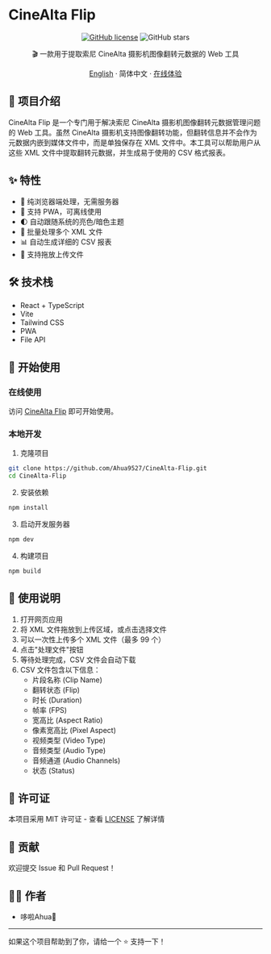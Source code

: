 # CineAlta Flip

<div align="center">

[![GitHub license](https://img.shields.io/github/license/Ahua9527/CineAlta-Flip)](https://github.com/Ahua9527/CineAlta-Flip/blob/main/LICENSE)
![GitHub stars](https://img.shields.io/github/stars/Ahua9527/CineAlta-Flip)

🎬 一款用于提取索尼 CineAlta 摄影机图像翻转元数据的 Web 工具

[English](./README.en.md) · 简体中文 · [在线体验](https://cinealta-flip.ahua.space)

</div>

## 📝 项目介绍

CineAlta Flip 是一个专门用于解决索尼 CineAlta 摄影机图像翻转元数据管理问题的 Web 工具。虽然 CineAlta 摄影机支持图像翻转功能，但翻转信息并不会作为元数据内嵌到媒体文件中，而是单独保存在 XML 文件中。本工具可以帮助用户从这些 XML 文件中提取翻转元数据，并生成易于使用的 CSV 格式报表。

## ✨ 特性

- 🚀 纯浏览器端处理，无需服务器
- 📱 支持 PWA，可离线使用
- 🌓 自动跟随系统的亮色/暗色主题
- 💾 批量处理多个 XML 文件
- 📊 自动生成详细的 CSV 报表
- 🔄 支持拖放上传文件


## 🛠️ 技术栈

- React + TypeScript
- Vite
- Tailwind CSS
- PWA
- File API

## 🚀 开始使用

### 在线使用

访问 [CineAlta Flip](https://cinealta-flip.ahua.space) 即可开始使用。

### 本地开发

1. 克隆项目
```bash
git clone https://github.com/Ahua9527/CineAlta-Flip.git
cd CineAlta-Flip
```

2. 安装依赖
```bash
npm install
```

3. 启动开发服务器
```bash
npm dev
```

4. 构建项目
```bash
npm build
```

## 📖 使用说明

1. 打开网页应用
2. 将 XML 文件拖放到上传区域，或点击选择文件
3. 可以一次性上传多个 XML 文件（最多 99 个）
4. 点击"处理文件"按钮
5. 等待处理完成，CSV 文件会自动下载
6. CSV 文件包含以下信息：
   - 片段名称 (Clip Name)
   - 翻转状态 (Flip)
   - 时长 (Duration)
   - 帧率 (FPS)
   - 宽高比 (Aspect Ratio)
   - 像素宽高比 (Pixel Aspect)
   - 视频类型 (Video Type)
   - 音频类型 (Audio Type)
   - 音频通道 (Audio Channels)
   - 状态 (Status)

## 📄 许可证

本项目采用 MIT 许可证 - 查看 [LICENSE](LICENSE) 了解详情

## 🙏 贡献

欢迎提交 Issue 和 Pull Request！

## 👨‍💻 作者

- 哆啦Ahua🌱

---

如果这个项目帮助到了你，请给一个 ⭐️ 支持一下！

